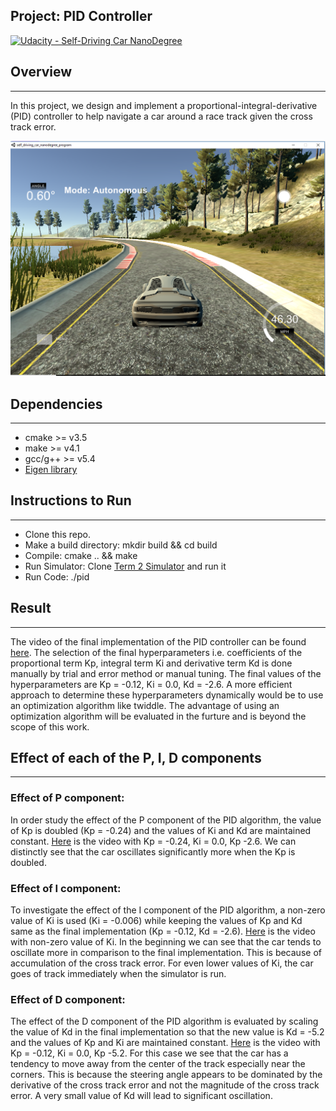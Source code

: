 [//]: # (Image References)

[image1]: ./write_up_images/snapshot_sim.png "sim"

## Project: PID Controller
[![Udacity - Self-Driving Car NanoDegree](https://s3.amazonaws.com/udacity-sdc/github/shield-carnd.svg)](http://www.udacity.com/drive)

## Overview
---
In this project, we design and implement a proportional-integral-derivative (PID) controller to help navigate a car around a race track given the cross track error.

![alt text][image1]

## Dependencies
---
* cmake >= v3.5
* make >= v4.1
* gcc/g++ >= v5.4
* [Eigen library](http://eigen.tuxfamily.org/index.php?title=Main_Page) 

## Instructions to Run
---
* Clone this repo.
* Make a build directory: mkdir build && cd build
* Compile: cmake .. && make
* Run Simulator: Clone [Term 2 Simulator](https://github.com/udacity/self-driving-car-sim/releases/) and run it
* Run Code: ./pid

## Result
---
The video of the final implementation of the PID controller can be found [here](https://www.youtube.com/watch?v=t1KleOY2bzE&t=6s).
The selection of the final hyperparameters i.e. coefficients of the proportional term Kp, integral term Ki and derivative term Kd is done manually by trial and error method or manual tuning. The final values of the hyperparameters are Kp = -0.12, Ki = 0.0, Kd = -2.6. A more efficient approach to determine these hyperparameters dynamically would be to use an optimization algorithm like twiddle. The advantage of using an optimization algorithm will be evaluated in the furture and is beyond the scope of this work.

## Effect of each of the P, I, D components
---

### Effect of P component:
In order study the effect of the P component of the PID algorithm, the value of Kp is doubled (Kp = -0.24) and the values of Ki and Kd are maintained constant. [Here](https://www.youtube.com/watch?v=zkT11jwjtyM&t=1s) is the video with Kp = -0.24, Ki = 0.0, Kp -2.6. We can distinctly see that the car oscillates significantly more when the Kp is doubled.

### Effect of I component:
To investigate the effect of the I component of the PID algorithm, a non-zero value of Ki is used (Ki = -0.006) while keeping the values of Kp and Kd same as the final implementation (Kp = -0.12, Kd = -2.6). [Here](https://www.youtube.com/watch?v=R58Aq7JLbxU) is the video with non-zero value of Ki. In the beginning we can see that the car tends to oscillate more in comparison to the final implementation. This is because of accumulation of the cross track error. For even lower values of Ki, the car goes of track immediately when the simulator is run.

### Effect of D component:
The effect of the D component of the PID algorithm is evaluated by scaling the value of Kd in the final implementation so that the new value is Kd = -5.2 and the values of Kp and Ki are maintained constant. [Here](https://www.youtube.com/watch?v=5V6CX82JDbo) is the video with Kp = -0.12, Ki = 0.0, Kp -5.2. For this case we see that the car has a tendency to move away from the center of the track especially near the corners. This is because the steering angle appears to be dominated by the derivative of the cross track error and not the magnitude of the cross track error. A very small value of Kd will lead to significant oscillation.




